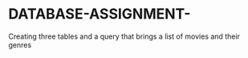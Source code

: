 # DATABASE-ASSIGNMENT-
Creating three tables and a query that brings a list of movies and their genres
